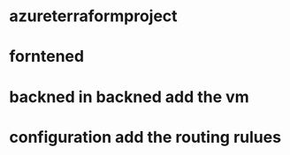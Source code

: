 # azureterraformproject
# forntened
# backned in backned add the vm 
# configuration add the routing rulues
 